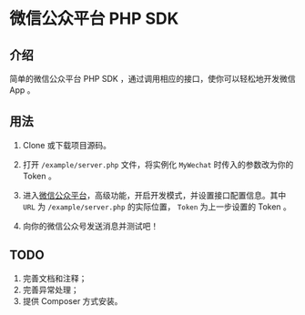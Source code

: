 微信公众平台 PHP SDK
=====

介绍
-----
简单的微信公众平台 PHP SDK ，通过调用相应的接口，使你可以轻松地开发微信 App 。

用法
-----
1. Clone 或下载项目源码。

2. 打开 `/example/server.php` 文件，将实例化 `MyWechat` 时传入的参数改为你的 Token 。

3. 进入[微信公众平台](https://mp.weixin.qq.com/)，高级功能，开启开发模式，并设置接口配置信息。其中 `URL` 为 `/example/server.php` 的实际位置， `Token` 为上一步设置的 Token 。

4. 向你的微信公众号发送消息并测试吧！

TODO
-----
1. 完善文档和注释；
2. 完善异常处理；
3. 提供 Composer 方式安装。
